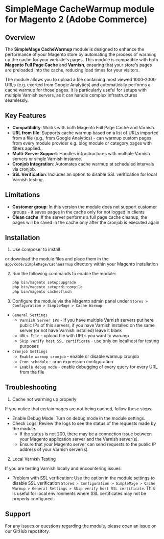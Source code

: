 # SimpleMage CacheWarmup module for Magento 2 (Adobe Commerce)

## Overview

The **SimpleMage CacheWarmup** module is designed to enhance the performance of your Magento store by automating the process of warming up the cache for your website's pages. This module is compatible with both **Magento Full Page Cache** and **Varnish**, ensuring that your store's pages are preloaded into the cache, reducing load times for your visitors.

The module allows you to upload a file containing most viewed 1000-2000 URLs (e.g. exorted from Google Analytics) and automatically performs a cache warmup for those pages. It is particularly useful for setups with multiple Varnish servers, as it can handle complex infrastructures seamlessly.

## Key Features

- **Compatibility**: Works with both Magento Full Page Cache and Varnish.
- **URL from file**: Supports cache warmup based on a list of URLs imported from a file (e.g., from Google Analytics) - can warmup custom pages from every module provider e.g. blog module or category pages with filters applied.
- **Multi-Server Support**: Handles infrastructures with multiple Varnish servers or single Varnish instance.
- **Cronjob Integration**: Automates cache warmup at scheduled intervals via cronjob.
- **SSL Verification**: Includes an option to disable SSL verification for local Varnish testing.

## Limitations

- **Customer group**: In this version the module does not support customer groups - it saves pages in the cache only for not logged in clients
- **Clean cache**: If the server performs a full page cache cleanup, the pages will be saved in the cache only after the cronjob is executed again

## Installation

1. Use composer to install

or download the module files and place them in the `app/code/SimpleMage/CacheWarmup` directory within your Magento installation

2. Run the following commands to enable the module:
   ```bash
   php bin/magento setup:upgrade
   php bin/magento setup:di:compile
   php bin/magento cache:flush
   ```
3. Configure the module via the Magento admin panel under `Stores > Configuration > SimpleMage > Cache Warmup`
 - `General Settings`
   - `Varnish Server IPs` - if you have multiple Varnish servers put here public IPs of this servers, if you have Varnish installed on the same server (or not have Varnish installed) leave it blank
   - `URLs File` - upload file with URLs you want to warump
   - `Skip verify host SSL certificate` - use only on localhost for testing purposes
 - `Cronjob Settings`
   - `Enable warmup cronjob` - enable or disable warmup cronjob
   - `Cron schedule` - cron expression configuration
   - `Enable debug mode` - enable debugging of every query for every URL from the file
        
## Troubleshooting

1. Cache not warming up properly

If you notice that certain pages are not being cached, follow these steps:

- Enable Debug Mode: Turn on debug mode in the module settings.
- Check Logs: Review the logs to see the status of the requests made by the module.
  - If the status is not 200, there may be a connection issue between your Magento application server and the Varnish server(s).
  - Ensure that your Magento server can send requests to the public IP address of your Varnish server(s).

2. Local Varnish Testing

If you are testing Varnish locally and encountering issues:
- Problem with SSL verification: Use the option in the module settings to disable SSL verification `Stores > Configuration > SimpleMage > Cache Warmup > General Settings > Skip verify host SSL certificate`. This is useful for local environments where SSL certificates may not be properly configured.

## Support
For any issues or questions regarding the module, please open an issue on our GitHub repository.
